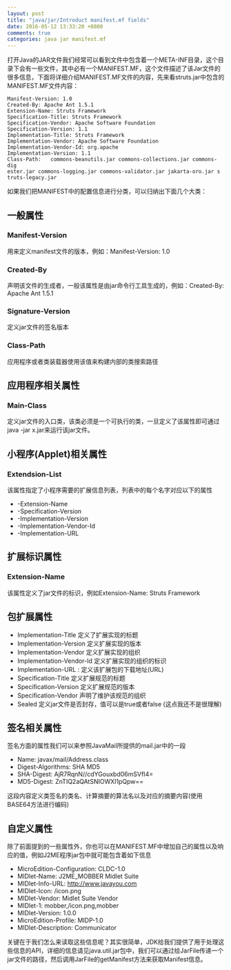 ```yaml
---
layout: post
title: "java/jar/Introduct manifest.mf fields"
date: 2016-05-12 13:33:20 +0800
comments: true
categories: java jar manifest.mf
---
```


打开Java的JAR文件我们经常可以看到文件中包含着一个META-INF目录，这个目录下会有一些文件，其中必有一个MANIFEST.MF，这个文件描述了该Jar文件的很多信息，下面将详细介绍MANIFEST.MF文件的内容，先来看struts.jar中包含的MANIFEST.MF文件内容： 

    Manifest-Version: 1.0 
    Created-By: Apache Ant 1.5.1 
    Extension-Name: Struts Framework 
    Specification-Title: Struts Framework 
    Specification-Vendor: Apache Software Foundation 
    Specification-Version: 1.1 
    Implementation-Title: Struts Framework 
    Implementation-Vendor: Apache Software Foundation 
    Implementation-Vendor-Id: org.apache 
    Implementation-Version: 1.1 
    Class-Path:   commons-beanutils.jar commons-collections.jar commons-dig 
    ester.jar commons-logging.jar commons-validator.jar jakarta-oro.jar s 
    truts-legacy.jar 

如果我们把MANIFEST中的配置信息进行分类，可以归纳出下面几个大类： 

## 一般属性 

### Manifest-Version 
用来定义manifest文件的版本，例如：Manifest-Version: 1.0 

### Created-By 
声明该文件的生成者，一般该属性是由jar命令行工具生成的，例如：Created-By: Apache Ant 1.5.1

### Signature-Version 
定义jar文件的签名版本 

### Class-Path 
应用程序或者类装载器使用该值来构建内部的类搜索路径 

## 应用程序相关属性 

### Main-Class 
定义jar文件的入口类，该类必须是一个可执行的类，一旦定义了该属性即可通过 java -jar x.jar来运行该jar文件。 

## 小程序(Applet)相关属性 
### Extendsion-List 
该属性指定了小程序需要的扩展信息列表，列表中的每个名字对应以下的属性 

* <extension>-Extension-Name 
* <extension>-Specification-Version 
* <extension>-Implementation-Version 
* <extension>-Implementation-Vendor-Id 
* <extension>-Implementation-URL 


## 扩展标识属性 
### Extension-Name 
该属性定义了jar文件的标识，例如Extension-Name: Struts Framework 

## 包扩展属性 

* Implementation-Title    定义了扩展实现的标题 
* Implementation-Version    定义扩展实现的版本 
* Implementation-Vendor    定义扩展实现的组织   
* Implementation-Vendor-Id    定义扩展实现的组织的标识 
* Implementation-URL :    定义该扩展包的下载地址(URL) 
* Specification-Title    定义扩展规范的标题 
* Specification-Version    定义扩展规范的版本 
* Specification-Vendor    声明了维护该规范的组织 
* Sealed    定义jar文件是否封存，值可以是true或者false (这点我还不是很理解) 

## 签名相关属性 
签名方面的属性我们可以来参照JavaMail所提供的mail.jar中的一段 

* Name: javax/mail/Address.class 
* Digest-Algorithms: SHA MD5 
* SHA-Digest: AjR7RqnN//cdYGouxbd06mSVfI4= 
* MD5-Digest: ZnTIQ2aQAtSNIOWXI1pQpw== 

这段内容定义类签名的类名、计算摘要的算法名以及对应的摘要内容(使用BASE64方法进行编码) 

## 自定义属性 
除了前面提到的一些属性外，你也可以在MANIFEST.MF中增加自己的属性以及响应的值，例如J2ME程序jar包中就可能包含着如下信息 

* MicroEdition-Configuration: CLDC-1.0 
* MIDlet-Name: J2ME_MOBBER Midlet Suite 
* MIDlet-Info-URL: http://www.javayou.com 
* MIDlet-Icon: /icon.png 
* MIDlet-Vendor: Midlet Suite Vendor 
* MIDlet-1: mobber,/icon.png,mobber 
* MIDlet-Version: 1.0.0 
* MicroEdition-Profile: MIDP-1.0 
* MIDlet-Description: Communicator 

关键在于我们怎么来读取这些信息呢？其实很简单，JDK给我们提供了用于处理这些信息的API，详细的信息请见java.util.jar包中，我们可以通过给JarFile传递一个jar文件的路径，然后调用JarFile的getManifest方法来获取Manifest信息。
